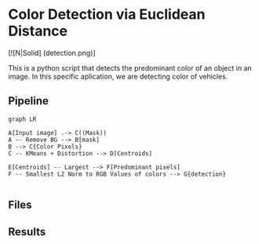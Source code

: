 # Color Detection via Euclidean Distance

[![N|Solid] (detection.png)]

This is a python script that detects the predominant color of an object in an image. In this specific aplication, we are detecting color of vehicles.



## Pipeline
```mermaid
graph LR

A[Input image] .-> C((Mask))
A -- Remove BG --> B[mask]
B --> C{Color Pixels}
C -- KMeans + Distortion --> D[Centroids]

E[Centroids] -- Largest --> F[Predominant pixels]
F -- Smallest L2 Norm to RGB Values of colors --> G{detection}


```


## Files



## Results





